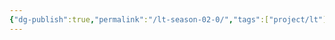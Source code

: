 ```yaml
---
{"dg-publish":true,"permalink":"/lt-season-02-0/","tags":["project/lt"],"noteIcon":"","created":"2025-04-05T13:12","updated":"2025-04-05T13:16"}
---
```




 